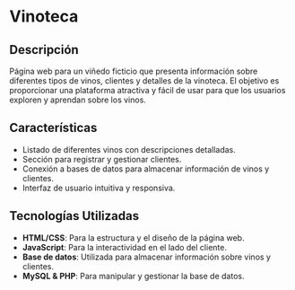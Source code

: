 # Vinoteca
## Descripción
Página web para un viñedo ficticio que presenta información sobre diferentes tipos de vinos, clientes y detalles de la vinoteca. El objetivo es proporcionar una plataforma atractiva y fácil de usar para que los usuarios exploren y aprendan sobre los vinos.

## Características
- Listado de diferentes vinos con descripciones detalladas.
- Sección para registrar y gestionar clientes.
- Conexión a bases de datos para almacenar información de vinos y clientes.
- Interfaz de usuario intuitiva y responsiva.

## Tecnologías Utilizadas
- **HTML/CSS**: Para la estructura y el diseño de la página web.
- **JavaScript**: Para la interactividad en el lado del cliente.
- **Base de datos**: Utilizada para almacenar información sobre vinos y clientes.
- **MySQL & PHP**: Para manipular y gestionar la base de datos.

